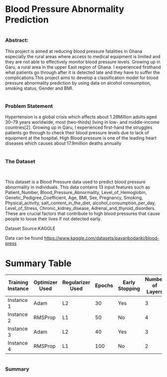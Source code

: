 # Blood Pressure Abnormality Prediction

# <h3>Abstract:</h3>
This project  is aimed at reducing blood pressure fatalities in Ghana especially the  rural areas where access to medical equipment is limited and they are not able to effectively monitor blood pressure levels. Growing up in Garu, a rural area in the upper East region of Ghana. I experienced firsthand what patients go through after it is detected late and they have to suffer the complications.This project aims to develop a classification model for  blood pressure abnormality prediction  by using data on alcohol consumption, smoking status, Gender and BMI. <br>

# <h3>Problem Statement</h3>
Hypertension is a global crisis which affects about 1.28Million adults aged 30–79 years worldwide, most (two-thirds) living in low- and middle-income countries[2]. Growing up in Garu, I experienced  first-hand the struggles patients go through to check their blood pressure levels due to lack of equipment at the hospital. High Blood pressure is one of the leading heart diseases which causes about 17.9million deaths annually

# <h3>The Dataset</h3><br>
This dataset is a Blood Pressure data used to predict blood pressure abnormality in individuals. This data contains 13 input features such as
     Patient_Number, Blood_Pressure_Abnormality, Level_of_Hemoglobin,
       Genetic_Pedigree_Coefficient, Age, BMI, Sex, Pregnancy,
       Smoking, Physical_activity, salt_content_in_the_diet,
       alcohol_consumption_per_day, Level_of_Stress,
       Chronic_kidney_disease, Adrenal_and_thyroid_disorders.
 These are crucial factors that contribute to high blood pressures that cause people to loose their lives if not detected early.

Dataset Source:KAGGLE <br>

Data can be found https://www.kaggle.com/datasets/pavanbodanki/blood-press <br>

# Summary Table

| Training Instance | Optimizer Used | Regularizer Used | Epochs | Early Stopping | Number of Layers | Learning Rate | Accuracy | F1 Score | Recall | Precision |
|-------------------|----------------|------------------|--------|-----------------|------------------|---------------|----------|----------|--------|-----------|
| Instance 1        | Adam           | L2               | 30     | Yes             | 3                | 0.001         | 0.9813   | 0.9813   | 0.9813 | 0.9839    |
| Instance 2        | RMSProp        | L1               | 50     | No              | 4                | 0.0005        | 0.8628   | 0.8610   | 0.8149 | 0.9013    |
| Instance 3        | Adam           | L2               | 40     | Yes             | 3                | 0.0001        | 0.9800   | 0.9800   | 0.9800 | 0.9803    |
| Instance 4        | RMSProp        | L1               | 100    | No              | 2                | 0.005         | 0.3688   | 0.3398   | 0.3688 | 0.3855    |


# <h3>Summary</h3>

